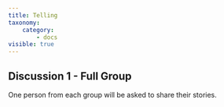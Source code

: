 ```yaml
---
title: Telling
taxonomy:
    category:
        - docs
visible: true
---
```

## Discussion 1 - Full Group

One person from each group will be asked to share their stories.

